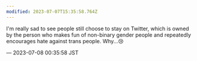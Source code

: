 ```yaml
---
modified: 2023-07-07T15:35:58.764Z
---
```


<p>I&#39;m really sad to see people still choose to stay on Twitter, which is owned by the person who makes fun of non-binary gender people and repeatedly encourages hate against trans people. Why...😢</p>

&mdash; 2023-07-08 00:35:58 JST

<!-- Original URL: https://mastodon.social/@sakuramochi0/110673537188238460-->
